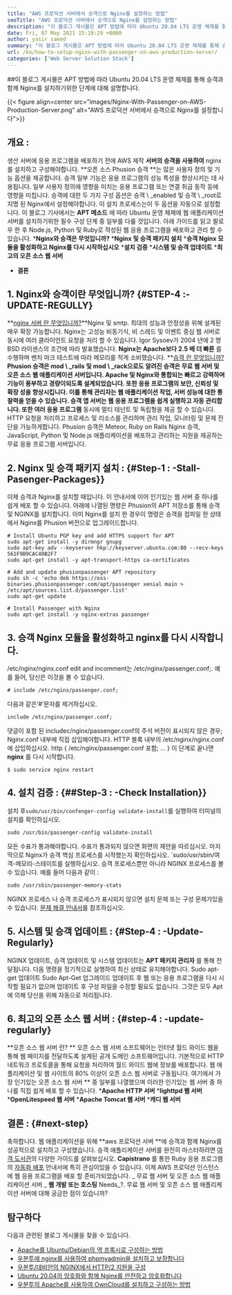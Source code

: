 ```yaml
---
title: "AWS 프로덕션 서버에서 승객으로 Nginx를 설정하는 방법" 
seoTitle: "AWS 프로덕션 서버에서 승객으로 Nginx를 설정하는 방법" 
description: "이 블로그 게시물은 APT 방법에 따라 Ubuntu 20.04 LTS 운영 체제를 통해 승객과 함께 NGINX 설치 단계를 설명합니다." 
date: Fri, 07 May 2021 15:19:29 +0000
author: yasir saeed
summary: "이 블로그 게시물은 APT 방법에 따라 Ubuntu 20.04 LTS 운영 체제를 통해 승객과 함께 NGINX 설치 단계를 설명합니다." 
url: /ko/how-to-setup-nginx-with-passenger-on-aws-production-server/
categories: ['Web Server Solution Stack']
---
```


##이 블로그 게시물은 APT 방법에 따라 Ubuntu 20.04 LTS 운영 체제를 통해 승객과 함께 Nginx를 설치하기위한 단계에 대해 설명합니다.

{{< figure align=center src="images/Nginx-With-Passenger-on-AWS-Production-Server.png" alt="AWS 프로덕션 서버에서 승객으로 Nginx를 설정합니다">}}


## **개요**  :
생산 서버에 응용 프로그램을 배포하기 전에 AWS 제작 **서버의 승객을 사용하여**  nginx를 설치하고 구성해야합니다.
**오픈 소스 Phusion 승객 **는 많은 사용자 정의 및 기능 옵션을 제공합니다. 승객 일부 기능은 응용 프로그램의 성능 특성을 향상시키는 데 사용됩니다. 일부 사용자 정의에 영향을 미치는 응용 프로그램 또는 연결 취급 동작 등에 영향을 미칩니다. 승객에 대한 두 가지 구성 옵션은 승객 \ _enabled 및 승객 \ _root로 지명 된 Nginx에서 설정해야합니다. 이 설치 프로세스는이 두 옵션을 자동으로 설정합니다.
이 블로그 기사에서는 **APT 메소드** 에 따라 Ubuntu 운영 체제에 웹 애플리케이션 서버를 설치하기위한 필수 구성 단계 중 일부를 다룰 것입니다. 아래 가이드를 읽고 팔로우 한 후 Node.js, Python 및 Ruby로 작성된 웹 응용 프로그램을 배포하고 관리 할 수 ​​있습니다.
  ***Nginx와 승객은 무엇입니까?** 
  ***Nginx 및 승객 패키지 설치** 
  ***승객 Nginx 모듈을 활성화하고 Nginx를 다시 시작하십시오** 
  ***설치 검증** 
  ***시스템 및 승객 업데이트** 
  ***최고의 오픈 소스 웹 서버** 
  * **결론**

## 1. Nginx와 승객이란 무엇입니까?   {#STEP-4 :-UPDATE-REGULLY}
**[nginx 서버 란 무엇입니까?][1]**Nginx 및 smtp. 최대의 성능과 안정성을 위해 설계된 매우 확장 가능합니다. Nginx는 고성능 비동기식, 비 스레드 및 이벤트 중심 웹 서버로 동시에 여러 클라이언트 요청을 처리 할 수 ​​있습니다. Igor Sysoev가 2004 년에 2 명 BSD 라이센스의 조건에 따라 발표했습니다.  **Nginx는 Apache보다 2.5 배 더 빠른**  를 수행하며 벤치 마크 테스트에 따라 메모리를 적게 소비했습니다.
**[승객 란 무엇입니까?][2]**Phusion 승객은 mod \ _rails 및 mod \ _rack으로도 알려진 승객은 무료 웹 서버 및 오픈 소스 웹 애플리케이션 서버입니다. Apache 및 Nginx와 통합되는 빠르고 강력하며 기능이 풍부하고 경량이되도록 설계되었습니다. 또한 응용 프로그램의 보안, 신뢰성 및 확장 성을 향상시킵니다. 이를 통해 관리자는 웹 애플리케이션 작업, 서버 성능에 대한 통찰력을 얻을 수 있습니다. 승객 앱 서버는 웹 응용 프로그램을 쉽게 실행하고 자동 관리합니다. 또한 여러 응용 프로그램**  동시에 멀티 테넌트 및 독립형을 제공 할 수 있습니다. HTTP 요청을 처리하고 프로세스 및 리소스를 관리하며 관리 작업, 모니터링 및 문제 진단을 가능하게합니다. Phusion 승객은 Meteor, Ruby on Rails Nginx 승객, JavaScript, Python 및 Node.js 애플리케이션을 배포하고 관리하는 지원을 제공하는 무료 응용 프로그램 서버입니다.

## 2. Nginx 및 승객 패키지 설치 :   {#Step-1 : -Stall-Pasenger-Packages}}
이제 승객과 Nginx를 설치할 때입니다. 이 안내서에 이어 인기있는 웹 서버 중 하나를 쉽게 배포 할 수 있습니다. 아래에 나열된 명령은 Phusion의 APT 저장소를 통해 승객 및 NGINX를 설치합니다. 이미 Nginx를 설치 한 경우이 명령은 승객을 컴파일 한 상태에서 Nginx를 Phusion 버전으로 업그레이드합니다.
```
# Install Ubuntu PGP key and add HTTPS support for APT
sudo apt-get install -y dirmngr gnupg
sudo apt-key adv --keyserver hkp://keyserver.ubuntu.com:80 --recv-keys 561F9B9CAC40B2F7
sudo apt-get install -y apt-transport-https ca-certificates

# Add and update phusionpassenger APT repository
sudo sh -c 'echo deb https://oss-binaries.phusionpassenger.com/apt/passenger xenial main > /etc/apt/sources.list.d/passenger.list'
sudo apt-get update

# Install Passenger with Nginx
sudo apt-get install -y nginx-extras passenger
```

## 3. 승객 Nginx 모듈을 활성화하고 nginx를 다시 시작합니다.
/etc/nginx/nginx.conf edit and incomment는 /etc/nginx/passenger.conf;. 예를 들어, 당신은 이것을 볼 수 있습니다.
```
# include /etc/nginx/passenger.conf;
```
다음과 같은‘#’문자를 제거하십시오.
```
include /etc/nginx/passenger.conf;
```
댓글이 포함 된 includec/nginx/passenger.conf의 주석 버전이 표시되지 않은 경우; Nginx.conf 내부에 직접 삽입해야합니다. HTTP 블록 내부의 /etc/nginx/nginx.conf에 삽입하십시오.
http {
    /etc/nginx/passenger.conf 포함;
    ...
}
이 단계로 끝나면 **nginx** 를 다시 시작합니다.
```
$ sudo service nginx restart
```

## 4. 설치 검증 :   {##Step-3 : -Check Installation}}
설치 후`sudo/usr/bin/confenger-config validate-install`를 실행하여 터미널의 설치를 확인하십시오.
```
sudo /usr/bin/passenger-config validate-install
```
모든 수표가 통과해야합니다. 수표가 통과되지 않으면 화면의 제안을 따르십시오.
마지막으로 Nginx가 승객 핵심 프로세스를 시작했는지 확인하십시오. `sudo/usr/sbin/여객-메모리-스테이트를 실행하십시오. 승객 프로세스뿐만 아니라 NGINX 프로세스를 볼 수 있습니다. 예를 들어 다음과 같이 :
```
sudo /usr/sbin/passenger-memory-stats
```
NGINX 프로세스 나 승객 프로세스가 표시되지 않으면 설치 문제 또는 구성 문제가있을 수 있습니다. [문제 해결 안내서][3]를 참조하십시오.

## 5. 시스템 및 승객 업데이트 :   {#Step-4 : -Update-Regularly}
NGINX 업데이트, 승객 업데이트 및 시스템 업데이트는 **APT 패키지 관리자** 를 통해 전달됩니다. 다음 명령을 정기적으로 실행하여 최신 상태로 유지해야합니다.
Sudo apt-get 업데이트
Sudo Apt-Get 업그레이드
업데이트 후 웹 또는 응용 프로그램을 다시 시작할 필요가 없으며 업데이트 후 구성 파일을 수정할 필요도 없습니다. 그것은 모두 Apt에 의해 당신을 위해 자동으로 처리됩니다.

## 6. **최고의 오픈 소스 웹 서버**  :   {#step-4 : -update-regularly}
**오픈 소스 웹 서버 란? ** 오픈 소스 웹 서버 소프트웨어는 인터넷 월드 와이드 웹을 통해 웹 페이지를 전달하도록 설계된 공개 도메인 소프트웨어입니다. 기본적으로 HTTP 네트워크 프로토콜을 통해 요청을 처리하여 월드 와이드 웹에 정보를 배포합니다.
웹 애플리케이션 및 웹 사이트의 80% 이상이 오픈 소스 웹 서버로 구동됩니다. 여기에서 가장 인기있는 오픈 소스 웹 서버 ** 중 일부를 나열했으며 이러한 인기있는 웹 서버 중 하나를 직접 쉽게 배포 할 수 있습니다.
  ***Apache HTTP 서버** 
  ***lighttpd 웹 서버** 
  ***OpenLitespeed 웹 서버** 
  ***Apache Tomcat 웹 서버** 
  ***캐디 웹 서버** 

## [][4] 결론 :   {#next-step}
축하합니다. 웹 애플리케이션을 위해 **aws 프로덕션 서버 **에 승객과 함께 Nginx를 성공적으로 설치하고 구성했습니다. 승객 애플리케이션 서버를 완전히 마스터하려면 [여객 도서관][5]의 다양한 가이드를 살펴보십시오.  **Capistrano**  를 통한 Ruby 응용 프로그램의 [자동화 배포][6] 안내서에 특히 관심이있을 수 있습니다. 이제 AWS 프로덕션 인스턴스에 웹 응용 프로그램을 배포 할 준비가되었습니다.
_ 무료 웹 서버 및 오픈 소스 웹 애플리케이션 서버 _ **웹 개발 또는 호스팅**  Needs_?. 무료 웹 서버 및 오픈 소스 웹 애플리케이션 서버에 대해 궁금한 점이 있습니까?

## 탐구하다
다음과 관련된 블로그 게시물을 찾을 수 있습니다.
  * [Apache를 Ubuntu/Debian의 역 프록시로 구성하는 방법][8]
  * [우분투에 nginx를 사용하여 phpmyadmin을 설치하고 보장합니다][9]
  * [우분투/데비안의 NGINX에서 HTTP/2 지원을 구성][10]
  * [Ubuntu 20.04의 암호화와 함께 Nginx를 안전하고 암호화합니다][11]
  * [우분투의 Apache를 사용하여 OwnCloud를 설치하고 구성하는 방법][12]

  
[1]: http://nginx.com/
[2]: https://www.phusionpassenger.com/
[3]: https://www.phusionpassenger.com/library/admin/nginx/troubleshooting/
[4]: https://www.phusionpassenger.com/library/walkthroughs/deploy/ruby/aws/nginx/oss/xenial/install_passenger.html#next-step
[5]: https://www.phusionpassenger.com/library/#guides
[6]: https://www.phusionpassenger.com/library/deploy/nginx/automating_app_updates/ruby/
[7]: mailto:yasir.saeed@aspose.com
[8]: https://blog.containerize.com/web-server-solution-stack/how-to-configure-apache-as-a-reverse-proxy-for-ubuntudebian/
[9]: https://blog.containerize.com/web-server-solution-stack/how-to-install-and-secure-phpmyadmin-with-nginx-on-ubuntu/
[10]: https://blog.containerize.com/web-server-solution-stack/how-to-configure-http2-support-in-nginx-on-ubuntudebian/
[11]: https://blog.containerize.com/web-server-solution-stack/how-to-secure-nginx-with-letsencrypt-on-ubuntu-20-04/
[12]: https://blog.containerize.com/backup-and-sync-software/how-to-install-and-configure-owncloud-with-apache-on-ubuntu/
